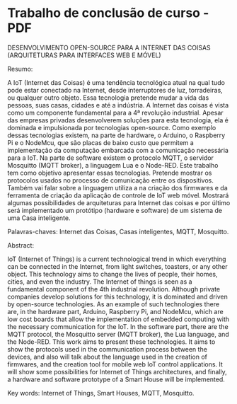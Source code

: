 # Trabalho de conclusão de curso - PDF
DESENVOLVIMENTO OPEN-SOURCE PARA A INTERNET DAS COISAS (ARQUITETURAS PARA INTERFACES WEB E MÓVEL)

Resumo:

A IoT (Internet das Coisas) é uma tendência tecnológica atual na qual tudo pode estar conectado na Internet, desde interruptores de luz, torradeiras, ou qualquer outro objeto. Essa tecnologia pretende mudar a vida das pessoas, suas casas, cidades e até a indústria. A Internet das coisas é vista como um componente fundamental para a 4ª revolução industrial. Apesar das empresas privadas desenvolverem soluções para esta tecnologia, ela é dominada e impulsionada por tecnologias open-source. Como exemplo dessas tecnologias existem, na parte de hardware, o Arduino, o Raspberry Pi e o NodeMcu, que são placas de baixo custo que permitem a implementação da computação embarcada com a comunicação necessária para a IoT. Na parte de software existem o protocolo MQTT, o servidor Mosquitto (MQTT broker), a linguagem Lua e o Node-RED. Este trabalho tem como objetivo apresentar essas tecnologias. Pretende mostrar os protocolos usados no processo de comunicação entre os dispositivos. Também vai falar sobre a linguagem utiliza a na criação dos firmwares e da ferramenta de criação da aplicação de controle de IoT web móvel. Mostrará algumas possibilidades de arquiteturas para Internet das coisas e por último será implementado um protótipo (hardware e software) de um sistema de uma Casa inteligente.

Palavras-chaves: Internet das Coisas, Casas inteligentes, MQTT, Mosquitto.

Abstract:

IoT (Internet of Things) is a current technological trend in which everything can be connected in the Internet, from light switches, toasters, or any other object. This technology aims to change the lives of people, their homes, cities, and even the industry. The Internet of things is seen as a fundamental component of the 4th industrial revolution. Although private companies develop solutions for this technology, it is dominated and driven by open-source technologies. As an example of such technologies there are, in the hardware part, Arduino, Raspberry Pi, and NodeMcu, which are low cost boards that allow the implementation of embedded computing with the necessary communication for the IoT. In the software part, there are the MQTT protocol, the Mosquitto server (MQTT broker), the Lua language, and the Node-RED. This work aims to present these technologies. It aims to show the protocols used in the communication process between the devices, and also will talk about the language used in the creation of firmwares, and the creation tool for mobile web IoT control applications. It will show some possibilities for Internet of Things architectures, and finally, a hardware and software prototype of a Smart House will be implemented.

Key words: Internet of Things, Smart Houses, MQTT, Mosquitto.

